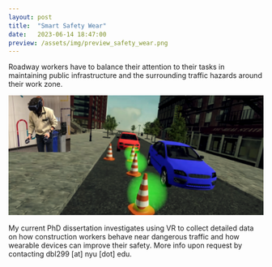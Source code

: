 ```yaml
---
layout: post
title:  "Smart Safety Wear"
date:   2023-06-14 18:47:00
preview: /assets/img/preview_safety_wear.png
---
```


Roadway workers have to balance their attention to their tasks in maintaining public infrastructure and the surrounding traffic hazards around their work zone.

![VR roadway work zone simulation](/assets/img/safety-wear/promo.png)

My current PhD dissertation investigates using VR to collect detailed data on how construction workers behave near dangerous traffic and how wearable devices can improve their safety. More info upon request by contacting dbl299 [at] nyu [dot] edu.

